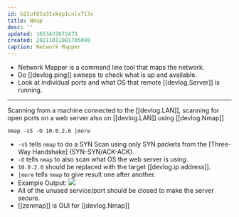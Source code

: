 ```yaml
---
id: b22uf82a31xkdp1cnlx713v
title: Nmap
desc: ''
updated: 1653437672473
created: 20211011081705090
caption: Network Mapper
---
```


- Network Mapper is a command line tool that maps the network.
- Do [[devlog.ping]] sweeps to check what is up and available.
- Look at individual ports and what OS that remote [[devlog.Server]] is running.

---

Scanning from a machine connected to the [[devlog.LAN]], scanning for open ports on a web server also on [[devlog.LAN]] using [[devlog.Nmap]]

    nmap -sS -O 10.0.2.6 |more

- `-sS` tells `nmap` to do a SYN Scan using only SYN packets from the [Three-Way Handshake] (SYN-SYN/ACK-ACK).
- `-O` tells `nmap` to also scan what OS the web server is using.
- `10.0.2.0` should be replaced with the target [[devlog.ip address]].
- `|more` tells `nmap` to give result one after another.
- Example Output: ![](https://raw.githubusercontent.com/zubayrrr/twiki/main/bin/image.pbozqpwksbr.png)
- All of the unused service/port should be closed to make the server secure.
- [[zenmap]] is GUI for [[devlog.Nmap]]

